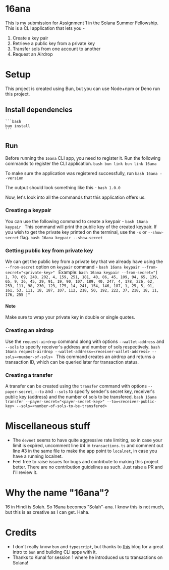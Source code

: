# 16ana

This is my submission for Assignment 1 in the Solana Summer Fellowship. This is a CLI application that lets you -
1. Create a key pair
2. Retrieve a public key from a private key
3. Transfer sols from one account to another
4. Request an Airdrop

# Setup

This project is created using Bun, but you can use Node+npm or Deno run this project.

## Install dependencies

    ```bash
    bun install
    ```

## Run

Before running the `16ana` CLI app, you need to register it. Run the following commands to register the CLI application.
    ```bash
    bun link
    bun link 16ana
    ```

To make sure the application was registered successfully, run
    ```bash
    16ana --version
    ```

The output should look something like this -
    ```bash
    1.0.0
    ```

Now, let's look into all the commands that this application offers us.

### Creating a keypair

You can use the following command to create a keypair -
    ```bash
    16ana keypair
    ```
This command will print the public key of the created keypair.
If you wish to get the private key printed on the terminal, use the `-s` or `--show-secret` flag.
    ```bash
    16ana keypair --show-secret
    ```

### Getting public key from private key

We can get the public key from a private key that we already have using the `--from-secret` option on `keypair` command -
    ```bash
    16ana keypair --from-secret="<private-key>"
    ```
Example:
    ```bash
    16ana keypair --from-secret="[ 1, 70, 69, 248, 202, 4, 159, 251, 181, 40, 86, 45, 109, 94, 65, 139, 65, 9, 36, 45, 29, 91, 19, 90, 107, 189, 40, 247, 4, 178, 226, 62, 253, 111, 98, 230, 123, 175, 14, 241, 154, 146, 187, 1, 25, 5, 91, 161, 53, 111, 18, 187, 107, 112, 218, 50, 192, 222, 37, 218, 18, 11, 176, 255 ]"
    ```
#### Note
Make sure to wrap your private key in double or single quotes.

### Creating an airdrop

Use the `request-airdrop` command along with options `--wallet-address` and `--sols` to specify receiver's address and number of sols respectively.
    ```bash
    16ana request-airdrop --wallet-address=<receiver-wallet-address> --sols=<number-of-sols>
    ```
This command creates an airdrop and returns a transaction ID, which can be queried later for transaction status.

### Creating a transfer

A transfer can be created using the `transfer` command with options `--payer-secret`, `--to` and `--sols` to specify sender's secret key, receiver's public key (address) and the number of sols to be transfered.
    ```bash
    16ana transfer --payer-secret="<payer-secret-key>" --to=<receiver-public-key> --sols=<number-of-sols-to-be-transfered>
    ```

# Miscellaneous stuff
- The `devnet` seems to have quite aggressive rate limiting, so in case your limit is expired, uncomment line #4 in `transactions.ts` and comment out line #3 in the same file to make the app point to `localnet`, in case you have a running localnet.
- Feel free to raise issues for bugs and contribute to making this project better. There are no contribution guidelines as such. Just raise a PR and I'll review it.

# Why the name "16ana"?
16 in Hindi is Solah. So 16ana becomes "Solah"-ana. I know this is not much, but this is as creative as I can get. Haha.

# Credits
- I don't really know `bun` and `typescript`, but thanks to [this](https://balamurugan16.hashnode.dev/blazingly-fast-cli-with-bun) blog for a great intro to `bun` and building CLI apps with it.
- Thanks to Kunal for session 1 where he introduced us to transactions on Solana!